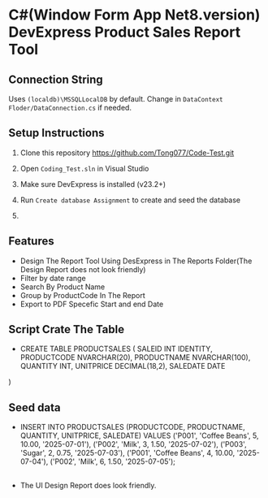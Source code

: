 # C#(Window Form App Net8.version) DevExpress Product Sales Report Tool

## Connection String
Uses `(localdb)\MSSQLLocalDB` by default. Change in `DataContext Floder/DataConnection.cs` if needed.

## Setup Instructions
1. Clone this repository https://github.com/Tong077/Code-Test.git
2. Open `Coding_Test.sln` in Visual Studio
3. Make sure DevExpress is installed (v23.2+)
4. Run `Create database Assignment` to create and seed the database

5. 
## Features
- Design The Report Tool Using DesExpress in The Reports Folder(The Design Report does not look friendly)
- Filter by date range
- Search By Product Name
- Group by ProductCode In The Report
- Export to PDF Specefic Start and end Date
## Script Crate The Table
-   CREATE TABLE PRODUCTSALES (
    SALEID INT IDENTITY,
    PRODUCTCODE NVARCHAR(20),
    PRODUCTNAME NVARCHAR(100),
    QUANTITY INT,
    UNITPRICE DECIMAL(18,2),
    SALEDATE DATE
   
)
 ## Seed data
- INSERT INTO PRODUCTSALES (PRODUCTCODE, PRODUCTNAME, QUANTITY, UNITPRICE, SALEDATE) VALUES
('P001', 'Coffee Beans', 5, 10.00, '2025-07-01'),
('P002', 'Milk', 3, 1.50, '2025-07-02'),
('P003', 'Sugar', 2, 0.75, '2025-07-03'),
('P001', 'Coffee Beans', 4, 10.00, '2025-07-04'),
('P002', 'Milk', 6, 1.50, '2025-07-05');
 ##
 - The UI Design Report does look friendly.
 
